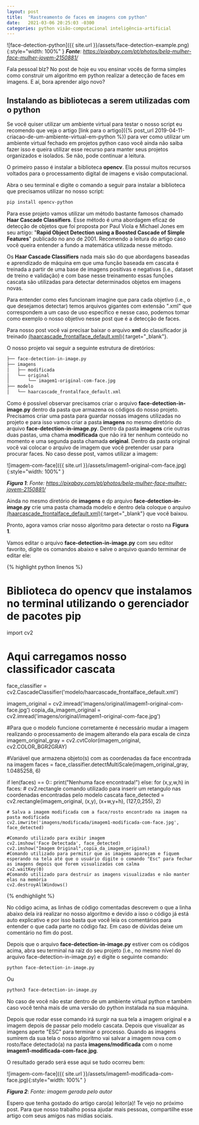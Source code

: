 ```yaml
---
layout: post
title:  "Rastreamento de faces em imagens com python"
date:   2021-03-06 20:25:03 -0300
categories: python visão-computacional inteligência-artificial
---
```


![face-detection-python]({{ site.url }}/assets/face-detection-example.png){:style="width: 100%" }
***Fonte***: *https://pixabay.com/pt/photos/bela-mulher-face-mulher-jovem-2150881/*

Fala pessoal blz? No post de hoje eu vou ensinar vocês de forma simples como construir um algoritmo em python realizar a detecção de faces em imagens. E aí, bora aprender algo novo?

## Instalando as bibliotecas a serem utilizadas com o python

Se você quiser utilizar um ambiente virtual para testar o nosso script eu recomendo que veja o artigo [link para o artigo]({% post_url 2019-04-11-criacao-de-um-ambiente-virtual-em-python %}) para ver como utilizar um ambiente virtual fechado em projetos python caso você ainda não saiba fazer isso e queira utilizar esse recurso para manter seus projetos organizados e isolados. Se não, pode continuar a leitura.

O primeiro passo é instalar a biblioteca __opencv__. Ela possui muitos recursos voltados para o processamento digital de imagens e visão computacional.

Abra o seu terminal e digite o comando a seguir para instalar a biblioteca que precisamos utilizar no nosso script:

```bash
pip install opencv-python
```
Para esse projeto vamos utilizar um método bastante famosos chamado __Haar Cascade Classifiers__. Esse método é uma abordagem eficaz de detecção de objetos que foi proposta por Paul Viola e Michael Jones em seu artigo: "__Rapid Object Detection using a Boosted Cascade of Simple Features__" publicado no ano de 2001. Recomendo a leitura do artigo caso você queira entender a fundo a matemática utilizada nesse método.

Os __Haar Cascade Classifiers__ nada mais são do que abordagens baseadas e aprendizado de máquina em que uma função baseada em cascata é treinada a partir de uma base de imagens positivas e negativas (i.e., dataset de treino e validação) e com base nesse treinamento essas funções cascata são utilizadas para detectar determinados objetos em imagens novas.

Para entender como eles funcionam imagine que para cada objetivo (i.e., o que desejamos detectar) temos arquivos gigantes com extensão ".xml" que correspondem a um  caso de uso específico e nesse caso, podemos tomar como exemplo o nosso objetivo nesse post que é a detecção de faces.

Para nosso post você vai precisar baixar o arquivo __xml__ do classificador já treinado
[(haarcascade_frontalface_default.xml)](https://github.com/opencv/opencv/tree/master/data/haarcascades){:target="_blank"}.

O nosso projeto vai seguir a seguinte estrutura de diretórios:

```bash
├── face-detection-in-image.py
├── imagens
│   ├── modificada
│   └── original
│       └── imagem1-original-com-face.jpg
├── modelo
│   └── haarcascade_frontalface_default.xml
```

Como é possível observar precisamos criar o arquivo __face-detection-in-image.py__ dentro da pasta que armazena os códigos do nosso projeto. Precisamos criar uma pasta para guardar nossas imagens utilizadas no projeto e para isso vamos criar a pasta __imagens__ no mesmo diretório do arquivo __face-detection-in-image.py__. Dentro da pasta __imagens__ crie outras duas pastas, uma chama __modificada__ que não irá ter nenhum conteúdo no momento e uma segunda pasta chamada __original__. Dentro da pasta original você vai colocar o arquivo de imagem que você pretender usar para procurar faces. No caso desse post, vamos utilizar a imagem:

![imagem-com-face]({{ site.url }}/assets/imagem1-original-com-face.jpg){:style="width: 100%" }

***Figura 1***: *Fonte: https://pixabay.com/pt/photos/bela-mulher-face-mulher-jovem-2150881/*

Ainda no mesmo diretório de __imagens__ e dp arquivo __face-detection-in-image.py__ crie uma pasta chamada modelo e dentro dela coloque o arquivo [(haarcascade_frontalface_default.xml)](https://github.com/opencv/opencv/tree/master/data/haarcascades){:target="_blank"} que você baixou.

Pronto, agora vamos criar nosso algoritmo para detectar o rosto na __Figura 1__.

Vamos editar o arquivo __face-detection-in-image.py__ com seu editor favorito, digite os comandos abaixo e salve o arquivo quando terminar de editar ele:

{% highlight python linenos %}
# Biblioteca do opencv que instalamos no terminal utilizando o gerenciador de pacotes pip
import cv2
# Aqui carregamos nosso classificador cascata
face_classifier = cv2.CascadeClassifier('modelo/haarcascade_frontalface_default.xml')

imagem_original = cv2.imread('imagens/original/imagem1-original-com-face.jpg')
copia_da_imagem_original = cv2.imread('imagens/original/imagem1-original-com-face.jpg')

#Para que o modelo funcione corretamente é necessário mudar a imagem realizando o processamento de imagem alterando ela para escala de cinza
imagem_original_gray = cv2.cvtColor(imagem_original, cv2.COLOR_BGR2GRAY)

#Variável que armazena objeto(s) com as coordenadas da face encontrada na imagem
faces = face_classifier.detectMultiScale(imagem_original_gray, 1.0485258, 6)

if len(faces) == 0::
    print("Nenhuma face encontrada!")
else:
    for (x,y,w,h) in faces:
        # cv2.rectangle comando utilizado para inserir um retangulo nas coordenadas encontradas pelo modelo cascata
        face_detected = cv2.rectangle(imagem_original, (x,y), (x+w,y+h), (127,0,255), 2)

    # Salva a imagem modificada com a face/rosto encontrado na imagem na pasta modificada    
    cv2.imwrite('imagens/modificada/imagem1-modificada-com-face.jpg', face_detected)

    #Comando utilizado para exibir imagem
    cv2.imshow('Face Detectada', face_detected)
    cv2.imshow("Imagem Original",copia_da_imagem_original)
    #Comando utilizado para permitir que as imagems apareçam e fiquem esperando na tela até que o usuário digite o comando "Esc" para fechar as imagens depois que forem visualizadas com calma
    cv2.waitKey(0)
    #Comando utilizado para destruir as imagens visualizadas e não manter elas na memória
    cv2.destroyAllWindows()

{% endhighlight %}

No código acima, as linhas de código comentadas descrevem o que a linha abaixo dela irá realizar no nosso algoritmo e devido a isso o código já está auto explicativo e por isso basta que você leia os comentários para entender o que cada parte no código faz. Em caso de dúvidas deixe um comentário no fim do post.

Depois que o arquivo __face-detection-in-image.py__ estiver com os códigos acima, abra seu terminal na raiz do seu projeto (i.e., no mesmo nível do arquivo face-detection-in-image.py) e digite o seguinte comando:

```bash
python face-detection-in-image.py
```
Ou
```bash
python3 face-detection-in-image.py
```
No caso de você não estar dentro de um ambiente virtual python e também caso você tenha mais de uma versão do python instalada na sua máquina.

Depois que rodar esse comando irá surgir na sua tela a imagem original e a imagem depois de passar pelo modelo cascata. Depois que visualizar as imagens aperte "ESC" para terminar o processo. Quando as imagens sumirem da sua tela o nosso algoritmo vai salvar a imagem nova com o rosto/face detectado(a) na pasta __imagens/modificada__ com  o nome  __imagem1-modificada-com-face.jpg__.

O resultado gerado será esse aqui se tudo ocorreu bem:

![imagem-com-face]({{ site.url }}/assets/imagem1-modificada-com-face.jpg){:style="width: 100%" }

***Figura 2***: *Fonte: imagem gerada pelo autor*

Espero que tenha gostado do artigo caro(a) leitor(a)! Te vejo no próximo post. Para que nosso trabalho possa ajudar mais pessoas, compartilhe esse artigo com seus amigos nas mídias sociais.
